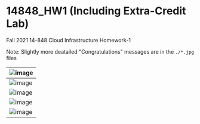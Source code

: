 # 14848_HW1 (Including Extra-Credit Lab)
Fall 2021 14-848 Cloud Infrastructure Homework-1

Note: Slightly more deatailed "Congratulations" messages are in the `./*.jpg` files 

|![image](https://user-images.githubusercontent.com/12209457/133645670-9f68cf5a-8801-4729-9e56-896bf2329ee8.png)|
|---|
|![image](https://user-images.githubusercontent.com/12209457/133645938-1932a1ed-21fc-4c85-bb16-c73f11e749b3.png)|
|![image](https://user-images.githubusercontent.com/12209457/133645996-5ec0c5ed-0967-4f62-969a-c62ba3302cd5.png)|
|![image](https://user-images.githubusercontent.com/12209457/133646046-2732b185-22a1-4976-983b-9353e2cb26ca.png)|
|![image](https://user-images.githubusercontent.com/12209457/133646132-40d17c50-a5e7-4276-b97b-0603930a20a6.png)|

